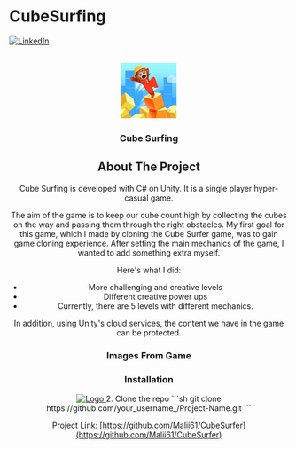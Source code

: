 # CubeSurfing
<a name="readme-top"></a>

[![LinkedIn][linkedin-shield]][linkedin-url]



<!-- PROJECT LOGO -->
<br />
<div align="center">
  <a href="https://github.com/Malii61/CubeSurfer">
    <img src="Images/logo.jpg" alt="Logo" width="100" height="100">
  </a>

  <h3 align="center">Cube Surfing</h3>

<!-- ABOUT THE PROJECT -->
## About The Project

Cube Surfing is developed with C# on Unity. It is a single player hyper-casual game.
 
The aim of the game is to keep our cube count high by collecting the cubes on the way and passing them through the right obstacles. My first goal for this game, which I made by cloning the Cube Surfer game, was to gain game cloning experience. After setting the main mechanics of the game, I wanted to add something extra myself.  

Here's what I did:
* More challenging and creative levels
* Different creative power ups
* Currently, there are 5 levels with different mechanics.

In addition, using Unity's cloud services, the content we have in the game can be protected.
  
  
### Images From Game
  
  
### Installation
 <a href="https://github.com/Malii61/CubeSurfer">
    <img src="Build/CubeSurfing.apk" alt="Logo" width="80" height="80">
  </a>
2. Clone the repo
   ```sh
   git clone https://github.com/your_username_/Project-Name.git
   ```

Project Link: [https://github.com/Malii61/CubeSurfer](https://github.com/Malii61/CubeSurfer)


[linkedin-shield]: https://img.shields.io/badge/-LinkedIn-black.svg?style=for-the-badge&logo=linkedin&colorB=555
[linkedin-url]: https://www.linkedin.com/in/muhammed-ali-tural/

